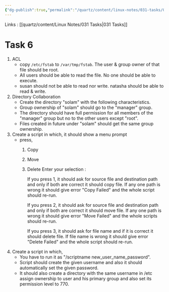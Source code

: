 ```yaml
---
{"dg-publish":true,"permalink":"/quartz/content/linux-notes/031-tasks/031-6-task-6/","noteIcon":"","created":"2023-10-14T22:10:59.692+05:30","updated":"2023-10-13T17:12:01.950+05:30"}
---
```


Links : [[quartz/content/Linux Notes/031 Tasks\|031 Tasks]]

# Task 6

1. ACL
	- copy `/etc/fstab` to `/var/tmp/fstab`. The user & group owner of that file should be root.
	- All users should be able to read the file. No one should be able to execute.
	- susan should not be able to read nor write. natasha should be able to read & write.
2. Directory Collaboration
	- Create the directory "solam" with the following characteristics.
	- Group ownership of "solam" should go to the "manager" group.
	- The directory should have full permission for all members of the "manager" group but no to the other users except "root".
	- Files created in future under "solam" should get the same group ownership.
3. Create a script in which, it should show a menu prompt
	- press,
		1. Copy
		2. Move
		3. Delete
			Enter your selection :

			If you press 1, it should ask for source file and destination path and only if both are correct it should copy file. If any one path is wrong it should give error "Copy Failed" and the whole script should re-run.
			
			If you press 2, it should ask for source file and destination path and only if both are correct it should move file. If any one path is wrong it should give error "Move Failed" and the whole scripts should re-run.
			
			If you press 3, it should ask for file name and if it is correct it should delete file. If file name is wrong it should give error "Delete Failed" and the whole script should re-run.
4. Create a script in which,
	- You have to run it as "/scriptname new_user_name_password".
	- Script should create the given username and also it should automatically set the given password.
	- It should also create a directory with the same username in /etc assign ownership to user and his primary group and also set its permission level to 770.